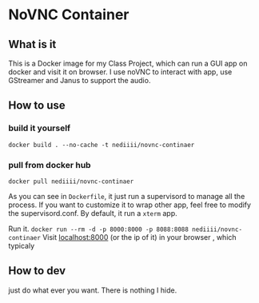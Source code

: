 # NoVNC Container

## What is it

This is a Docker image for my Class Project, which can run a GUI app on docker and visit it on browser.
I use noVNC to interact with app, use GStreamer and Janus to support the audio.

## How to use

### build it yourself

`docker build . --no-cache -t nediiii/novnc-continaer`

### pull from docker hub

`docker pull nediiii/novnc-continaer`

As you can see in `Dockerfile`, it just run a supervisord to manage all the process.
If you want to customize it to wrap other app, feel free to modify the supervisord.conf.
By default, it run a `xterm` app.

Run it.
`docker run --rm -d -p 8000:8000 -p 8088:8088 nediiii/novnc-continaer`
Visit [localhost:8000](localhost:8000) (or the ip of it) in your browser , which typicaly 

## How to dev

just do what ever you want.
There is nothing I hide.
